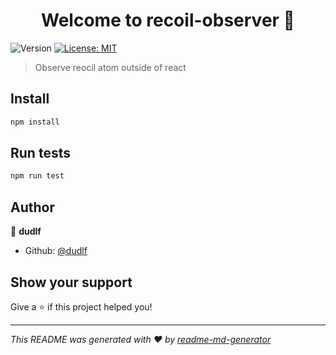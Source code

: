 <h1 align="center">Welcome to recoil-observer 👋</h1>
<p>
  <img alt="Version" src="https://img.shields.io/badge/version-0.0.1-blue.svg?cacheSeconds=2592000" />
  <a href="#" target="_blank">
    <img alt="License: MIT" src="https://img.shields.io/badge/License-MIT-yellow.svg" />
  </a>
</p>

> Observe reocil atom outside of react

## Install

```sh
npm install
```

## Run tests

```sh
npm run test
```

## Author

👤 **dudlf**

* Github: [@dudlf](https://github.com/dudlf)

## Show your support

Give a ⭐️ if this project helped you!

***
_This README was generated with ❤️ by [readme-md-generator](https://github.com/kefranabg/readme-md-generator)_